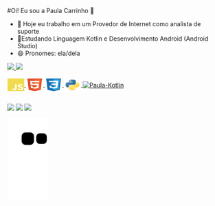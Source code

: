 #Oi! Eu sou a Paula Carrinho 👋
- 🔭 Hoje eu trabalho em um Provedor de Internet como analista de suporte
- 🌱Estudando Linguagem Kotlin e Desenvolvimento Android (Android Studio) 
- 😄 Pronomes: ela/dela

<div>
  <a href="https://github.com/paulacorreacarrinho">
  <img height="149em" src="https://github-readme-stats.vercel.app/api?username=paulacorreacarrinho&show_icons=true&theme=tokyonight&include_all_commits=true&count_private=true"/>
  <img height="149em" src="https://github-readme-stats.vercel.app/api/top-langs/?username=paulacorreacarrinho&layout=compact&langs_count=7&theme=tokyonight"/>
</div>
  
  <div style="display: inline_block"><br>
  <img align="center" alt="Paula-Js" height="30" width="40" src="https://raw.githubusercontent.com/devicons/devicon/master/icons/javascript/javascript-plain.svg">
  <img align="center" alt="Paula-HTML" height="30" width="40" src="https://raw.githubusercontent.com/devicons/devicon/master/icons/html5/html5-original.svg">
  <img align="center" alt="Paula-CSS" height="30" width="40" src="https://raw.githubusercontent.com/devicons/devicon/master/icons/css3/css3-original.svg">
  <img align="center" alt="Paula-Python" height="30" width="40" src="https://raw.githubusercontent.com/devicons/devicon/master/icons/python/python-original.svg">
  <img align="center" alt="Paula-Kotlin" height="30" width="40" src="https://img.shields.io/badge/Kotlin-0095D5?&style=for-the-badge&logo=kotlin&logoColor=white">
  
</div>
  
  ##
  
  <div> 
  <a href="https://instagram.com/paulinhaccarrinho" target="_blank"><img src="https://img.shields.io/badge/-Instagram-%23E4405F?style=for-the-badge&logo=instagram&logoColor=white" target="_blank"></a>
  <a href="https://www.linkedin.com/in/paula-carrinho-1a191693" target="_blank"><img src="https://img.shields.io/badge/-LinkedIn-%230077B5?style=for-the-badge&logo=linkedin&logoColor=white" target="_blank"></a> 
  <a href="mailto:pccoreacarrinho@gmail.com"><img src="https://img.shields.io/badge/-guillaume.falourd@gmail.com-D14836?style=flat&logo=Gmail&logoColor=white"/></a>
 
  ![Snake animation](https://github.com/rafaballerini/rafaballerini/blob/output/github-contribution-grid-snake.svg)
 
</div>
